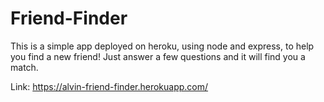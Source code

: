 # Friend-Finder

This is a simple app deployed on heroku, using node and express, to help you find a new friend! Just answer a few questions and it will find you a match.

Link: https://alvin-friend-finder.herokuapp.com/
